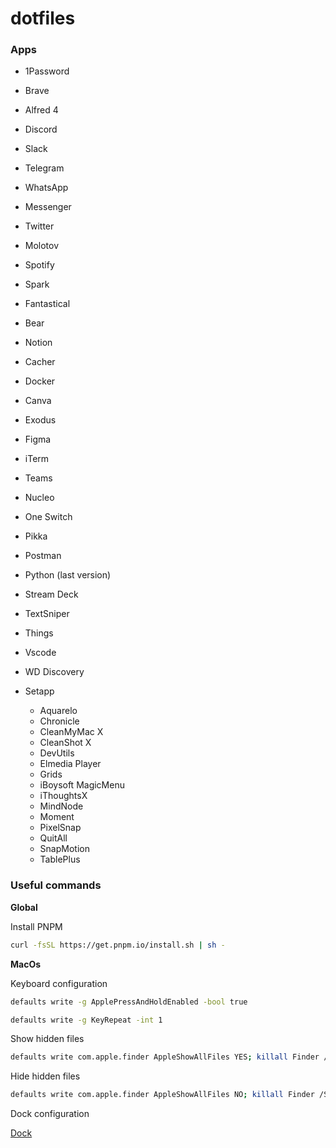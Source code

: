 # dotfiles

### Apps

- 1Password
- Brave
- Alfred 4
- Discord
- Slack
- Telegram
- WhatsApp
- Messenger
- Twitter
- Molotov
- Spotify
- Spark
- Fantastical
- Bear
- Notion
- Cacher
- Docker
- Canva
- Exodus
- Figma
- iTerm
- Teams
- Nucleo
- One Switch
- Pikka
- Postman
- Python (last version)
- Stream Deck
- TextSniper
- Things
- Vscode
- WD Discovery
- Setapp

  - Aquarelo
  - Chronicle
  - CleanMyMac X
  - CleanShot X
  - DevUtils
  - Elmedia Player
  - Grids
  - iBoysoft MagicMenu
  - iThoughtsX
  - MindNode
  - Moment
  - PixelSnap
  - QuitAll
  - SnapMotion
  - TablePlus

### Useful commands

**Global**

Install PNPM

```zsh
curl -fsSL https://get.pnpm.io/install.sh | sh -
```

**MacOs**

Keyboard configuration

```zsh
defaults write -g ApplePressAndHoldEnabled -bool true
```

```zsh
defaults write -g KeyRepeat -int 1
```

Show hidden files

```zsh
defaults write com.apple.finder AppleShowAllFiles YES; killall Finder /System/Library/CoreServices/Finder.app
```

Hide hidden files

```zsh
defaults write com.apple.finder AppleShowAllFiles NO; killall Finder /System/Library/CoreServices/Finder.app
```

Dock configuration

[Dock](https://apple.stackexchange.com/questions/33600/how-can-i-make-auto-hide-show-for-the-dock-faster)

